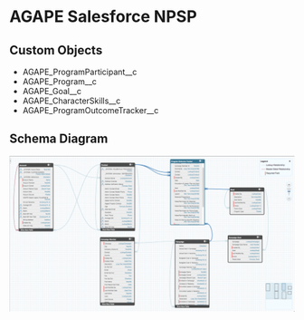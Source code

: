# AGAPE Salesforce NPSP

## Custom Objects
* AGAPE_ProgramParticipant__c
* AGAPE_Program__c
* AGAPE_Goal__c
* AGAPE_CharacterSkills__c
* AGAPE_ProgramOutcomeTracker__c

## Schema Diagram
![schema](schema-screenshot/AGAPE-Goal-Outcome-Schema.png)
